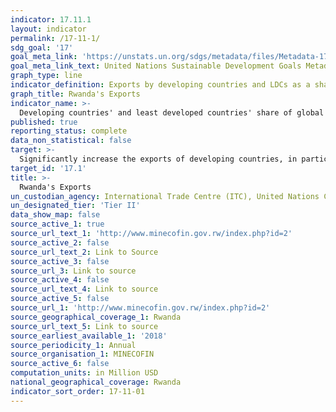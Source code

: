 ```yaml
---
indicator: 17.11.1
layout: indicator
permalink: /17-11-1/
sdg_goal: '17'
goal_meta_link: 'https://unstats.un.org/sdgs/metadata/files/Metadata-17-11-01.pdf'
goal_meta_link_text: United Nations Sustainable Development Goals Metadata (pdf 894kB)
graph_type: line
indicator_definition: Exports by developing countries and LDCs as a share of global exports of goods and services 
graph_title: Rwanda's Exports 
indicator_name: >-
  Developing countries' and least developed countries' share of global exports
published: true
reporting_status: complete
data_non_statistical: false
target: >-
  Significantly increase the exports of developing countries, in particular with a view to doubling the least developed countries' share of global exports by 2020
target_id: '17.1'
title: >-
  Rwanda's Exports 
un_custodian_agency: International Trade Centre (ITC), United Nations Conference on Trade and Development (UNCTAD), The World Trade Organization (WTO)
un_designated_tier: 'Tier II'
data_show_map: false
source_active_1: true
source_url_text_1: 'http://www.minecofin.gov.rw/index.php?id=2'
source_active_2: false
source_url_text_2: Link to Source
source_active_3: false
source_url_3: Link to source
source_active_4: false
source_url_text_4: Link to source
source_active_5: false
source_url_1: 'http://www.minecofin.gov.rw/index.php?id=2'
source_geographical_coverage_1: Rwanda
source_url_text_5: Link to source
source_earliest_available_1: '2018'
source_periodicity_1: Annual
source_organisation_1: MINECOFIN
source_active_6: false
computation_units: in Million USD
national_geographical_coverage: Rwanda
indicator_sort_order: 17-11-01
---
```

